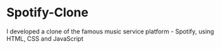 # Spotify-Clone
I developed a clone of the famous music service platform - Spotify, using HTML, CSS and JavaScript
